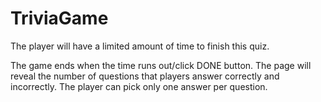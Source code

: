 # TriviaGame

The player will have a limited amount of time to finish this quiz.

The game ends when the time runs out/click DONE button. 
The page will reveal the number of questions that players answer correctly and incorrectly.
The player can pick only one answer per question.
